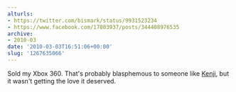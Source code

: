 ```yaml
---
alturls:
- https://twitter.com/bismark/status/9931523234
- https://www.facebook.com/17803937/posts/344408976535
archive:
- 2010-03
date: '2010-03-03T16:51:06+00:00'
slug: '1267635066'
---
```


Sold my Xbox 360.  That's probably blasphemous to someone like [Kenji](https://twitter.com/LateNightHunter), but it wasn't getting the love it deserved.

